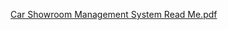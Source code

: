 [Car Showroom Management System Read Me.pdf](https://github.com/mindodVISHESH/ComputerSciProject/files/11706281/Car.Showroom.Management.System.Read.Me.pdf)
